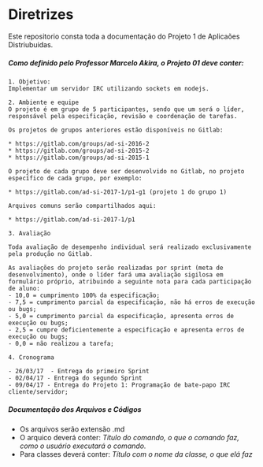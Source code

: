 # Diretrizes

Este repositorio consta toda a documentação do Projeto 1 de Aplicaões Distriubuidas.


##### Como definido pelo Professor Marcelo Akira, o Projeto 01 deve conter:

```
1. Objetivo:
Implementar um servidor IRC utilizando sockets em nodejs.

2. Ambiente e equipe
O projeto é em grupo de 5 participantes, sendo que um será o líder, responsável pela especificação, revisão e coordenação de tarefas.

Os projetos de grupos anteriores estão disponíveis no Gitlab:

* https://gitlab.com/groups/ad-si-2016-2
* https://gitlab.com/groups/ad-si-2015-2
* https://gitlab.com/groups/ad-si-2015-1

O projeto de cada grupo deve ser desenvolvido no Gitlab, no projeto específico de cada grupo, por exemplo:

* https://gitlab.com/ad-si-2017-1/p1-g1 (projeto 1 do grupo 1)

Arquivos comuns serão compartilhados aqui:

* https://gitlab.com/ad-si-2017-1/p1

3. Avaliação

Toda avaliação de desempenho individual será realizado exclusivamente pela produção no Gitlab.

As avaliações do projeto serão realizadas por sprint (meta de desenvolvimento), onde o líder fará uma avaliação sigilosa em formulário próprio, atribuindo a seguinte nota para cada participação de aluno:
- 10,0 = cumprimento 100% da especificação;
- 7,5 = cumprimento parcial da especificação, não há erros de execução ou bugs;
- 5,0 = cumprimento parcial da especificação, apresenta erros de execução ou bugs;
- 2,5 = cumpre deficientemente a especificação e apresenta erros de execução ou bugs;
- 0,0 = não realizou a tarefa;

4. Cronograma

- 26/03/17  - Entrega do primeiro Sprint
- 02/04/17 - Entrega do segundo Sprint
- 09/04/17 - Entrega do Projeto 1: Programação de bate-papo IRC cliente/servidor;

```

##### Documentação dos Arquivos e Códigos

* Os arquivos serão extensão .md
* O arquico deverá conter: *Título do comando, o que o comando faz, como o usuário executará o comando.*
* Para classes deverá conter: *Título com o nome da classe, o que elá faz*
